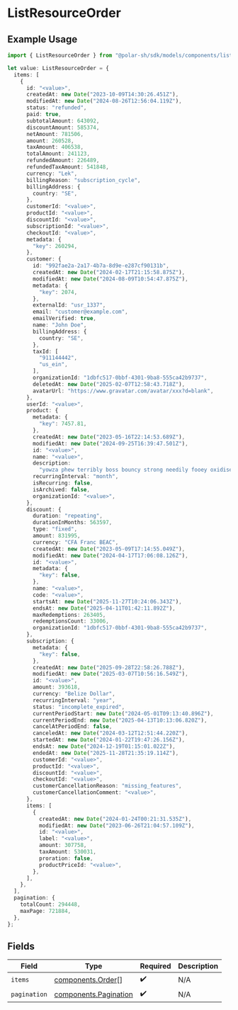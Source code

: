# ListResourceOrder

## Example Usage

```typescript
import { ListResourceOrder } from "@polar-sh/sdk/models/components/listresourceorder.js";

let value: ListResourceOrder = {
  items: [
    {
      id: "<value>",
      createdAt: new Date("2023-10-09T14:30:26.451Z"),
      modifiedAt: new Date("2024-08-26T12:56:04.119Z"),
      status: "refunded",
      paid: true,
      subtotalAmount: 643092,
      discountAmount: 585374,
      netAmount: 781506,
      amount: 260528,
      taxAmount: 406538,
      totalAmount: 241123,
      refundedAmount: 226489,
      refundedTaxAmount: 541848,
      currency: "Lek",
      billingReason: "subscription_cycle",
      billingAddress: {
        country: "SE",
      },
      customerId: "<value>",
      productId: "<value>",
      discountId: "<value>",
      subscriptionId: "<value>",
      checkoutId: "<value>",
      metadata: {
        "key": 260294,
      },
      customer: {
        id: "992fae2a-2a17-4b7a-8d9e-e287cf90131b",
        createdAt: new Date("2024-02-17T21:15:58.875Z"),
        modifiedAt: new Date("2024-08-09T10:54:47.875Z"),
        metadata: {
          "key": 2074,
        },
        externalId: "usr_1337",
        email: "customer@example.com",
        emailVerified: true,
        name: "John Doe",
        billingAddress: {
          country: "SE",
        },
        taxId: [
          "911144442",
          "us_ein",
        ],
        organizationId: "1dbfc517-0bbf-4301-9ba8-555ca42b9737",
        deletedAt: new Date("2025-02-07T12:58:43.718Z"),
        avatarUrl: "https://www.gravatar.com/avatar/xxx?d=blank",
      },
      userId: "<value>",
      product: {
        metadata: {
          "key": 7457.81,
        },
        createdAt: new Date("2023-05-16T22:14:53.689Z"),
        modifiedAt: new Date("2024-09-25T16:39:47.501Z"),
        id: "<value>",
        name: "<value>",
        description:
          "yowza phew terribly boss bouncy strong needily fooey oxidise famously",
        recurringInterval: "month",
        isRecurring: false,
        isArchived: false,
        organizationId: "<value>",
      },
      discount: {
        duration: "repeating",
        durationInMonths: 563597,
        type: "fixed",
        amount: 831995,
        currency: "CFA Franc BEAC",
        createdAt: new Date("2023-05-09T17:14:55.049Z"),
        modifiedAt: new Date("2024-04-17T17:06:08.126Z"),
        id: "<value>",
        metadata: {
          "key": false,
        },
        name: "<value>",
        code: "<value>",
        startsAt: new Date("2025-11-27T10:24:06.343Z"),
        endsAt: new Date("2025-04-11T01:42:11.892Z"),
        maxRedemptions: 263405,
        redemptionsCount: 33006,
        organizationId: "1dbfc517-0bbf-4301-9ba8-555ca42b9737",
      },
      subscription: {
        metadata: {
          "key": false,
        },
        createdAt: new Date("2025-09-28T22:58:26.788Z"),
        modifiedAt: new Date("2025-03-07T10:56:16.549Z"),
        id: "<value>",
        amount: 393618,
        currency: "Belize Dollar",
        recurringInterval: "year",
        status: "incomplete_expired",
        currentPeriodStart: new Date("2024-05-01T09:13:40.896Z"),
        currentPeriodEnd: new Date("2025-04-13T10:13:06.820Z"),
        cancelAtPeriodEnd: false,
        canceledAt: new Date("2024-03-12T12:51:44.220Z"),
        startedAt: new Date("2024-01-22T19:47:26.156Z"),
        endsAt: new Date("2024-12-19T01:15:01.022Z"),
        endedAt: new Date("2025-11-28T21:35:19.114Z"),
        customerId: "<value>",
        productId: "<value>",
        discountId: "<value>",
        checkoutId: "<value>",
        customerCancellationReason: "missing_features",
        customerCancellationComment: "<value>",
      },
      items: [
        {
          createdAt: new Date("2024-01-24T00:21:31.535Z"),
          modifiedAt: new Date("2023-06-26T21:04:57.109Z"),
          id: "<value>",
          label: "<value>",
          amount: 307758,
          taxAmount: 530031,
          proration: false,
          productPriceId: "<value>",
        },
      ],
    },
  ],
  pagination: {
    totalCount: 294448,
    maxPage: 721884,
  },
};
```

## Fields

| Field                                                          | Type                                                           | Required                                                       | Description                                                    |
| -------------------------------------------------------------- | -------------------------------------------------------------- | -------------------------------------------------------------- | -------------------------------------------------------------- |
| `items`                                                        | [components.Order](../../models/components/order.md)[]         | :heavy_check_mark:                                             | N/A                                                            |
| `pagination`                                                   | [components.Pagination](../../models/components/pagination.md) | :heavy_check_mark:                                             | N/A                                                            |